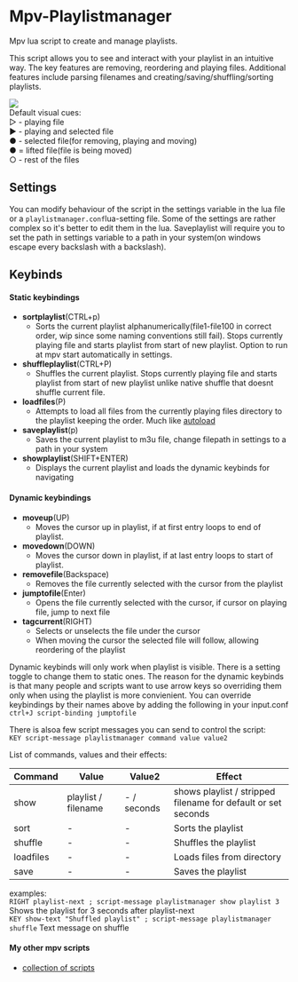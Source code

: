 # Mpv-Playlistmanager
Mpv lua script to create and manage playlists.

This script allows you to see and interact with your playlist in an intuitive way. The key features are removing, reordering and playing files. Additional features include parsing filenames and creating/saving/shuffling/sorting playlists.

![](https://thumbs.gfycat.com/GiganticScaredEasternnewt-size_restricted.gif)  
Default visual cues:  
▷ - playing file  
▶ - playing and selected file  
● - selected file(for removing, playing and moving)  
● = lifted file(file is being moved)  
○ - rest of the files  

## Settings
You can modify behaviour of the script in the settings variable in the lua file or a `playlistmanager.conf`lua-setting file. Some of the settings are rather complex so it's better to edit them in the lua. Saveplaylist will require you to set the path in settings variable to a path in your system(on windows escape every backslash with a backslash).

## Keybinds
#### Static keybindings
- __sortplaylist__(CTRL+p)  
  - Sorts the current playlist alphanumerically(file1-file100 in correct order, wip since some naming conventions still fail). Stops currently playing file and starts playlist from start of new playlist. Option to run at mpv start automatically in settings.  
- __shuffleplaylist__(CTRL+P)  
  - Shuffles the current playlist. Stops currently playing file and starts playlist from start of new playlist unlike native shuffle that doesnt shuffle current file.  
- __loadfiles__(P)
  - Attempts to load all files from the currently playing files directory to the playlist keeping the order. Much like [autoload](https://github.com/mpv-player/mpv/blob/master/TOOLS/lua/autoload.lua) 
- __saveplaylist__(p)
  - Saves the current playlist to m3u file, change filepath in settings to a path in your system
- __showplaylist__(SHIFT+ENTER)
  - Displays the current playlist and loads the dynamic keybinds for navigating  
  
#### Dynamic keybindings
- __moveup__(UP)
  - Moves the cursor up in playlist, if at first entry loops to end of playlist.
- __movedown__(DOWN)
  - Moves the cursor down in playlist, if at last entry loops to start of playlist.
- __removefile__(Backspace)
  - Removes the file currently selected with the cursor from the playlist
- __jumptofile__(Enter)
  - Opens the file currently selected with the cursor, if cursor on playing file, jump to next file
- __tagcurrent__(RIGHT)
  - Selects or unselects the file under the cursor
  - When moving the cursor the selected file will follow, allowing reordering of the playlist

Dynamic keybinds will only work when playlist is visible. There is a setting toggle to change them to static ones. The reason for the dynamic keybinds is that many people and scripts want to use arrow keys so overriding them only when using the playlist is more convienient. You can override keybindings by their names above by adding the following in your input.conf `ctrl+J script-binding jumptofile`  
  
  
There is alsoa few script messages you can send to control the script:  
`KEY script-message playlistmanager command value value2`  
  
List of commands, values and their effects:  
  
Command | Value | Value2 | Effect
--- | --- | --- | ---
show | playlist / filename | - / seconds | shows playlist / stripped filename for default or set seconds
sort | - | - | Sorts the playlist
shuffle | - | - | Shuffles the playlist
loadfiles | - | - | Loads files from directory
save | - | - | Saves the playlist
    
    
examples:  
`RIGHT playlist-next ; script-message playlistmanager show playlist 3` Shows the playlist for 3 seconds after playlist-next  
`KEY show-text "Shuffled playlist" ; script-message playlistmanager shuffle` Text message on shuffle  
  
#### My other mpv scripts
- [collection of scripts](https://github.com/donmaiq/mpv-scripts)
